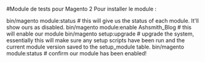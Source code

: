 #Module de tests pour Magento 2
Pour installer le module :

bin/magento module:status # this will give us the status of each module. It'll show ours as disabled.
bin/magento module:enable Ashsmith_Blog # this will enable our module
bin/magento setup:upgrade # upgrade the system, essentially this will make sure any setup scripts have been run and the current module version saved to the setup_module table.
bin/magento module:status # confirm our module has been enabled!